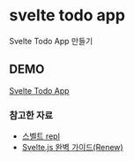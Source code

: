 # svelte todo app

Svelte Todo App 만들기

## DEMO

[Svelte Todo App](https://sveltet-todo-app.netlify.app/)

### 참고한 자료

- [스벨트 repl](https://svelte.dev/repl/7eb8c1dd6cac414792b0edb53521ab49?version=3.20.1)
- [Svelte.js 완벽 가이드(Renew)](https://heropy.blog/2019/09/29/svelte/)
